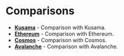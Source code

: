 # Comparisons

<div class="grid cards" markdown>

- **[Kusama](../learn-comparisons-kusama.md)** - Comparison with Kusama.
- **[Ethereum](../learn-comparison-ethereum.md)** - Comparison with Ethereum.
- **[Cosmos](../learn-comparisons-cosmos.md)** - Comparison with Cosmos.
- **[Avalanche](../learn-comparisons-avalanche.md)** - Comparison with Avalanche.

</div>